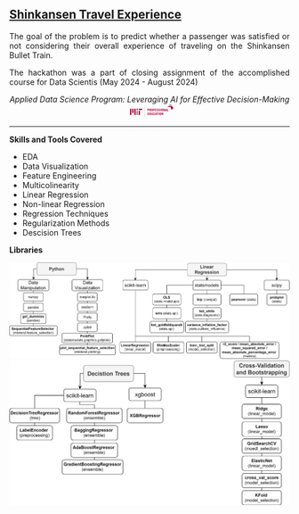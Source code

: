 ## [Shinkansen Travel Experience](https://github.com/Gr3Fin/DA_projects/blob/main/Hackathon_Shinkansen_Travel_Experience/files/Hackaton__Shinkansen_Cetificate.pdf)

<p align='justify'>
The goal of the problem is to predict whether a passenger was satisfied or not considering their overall experience of traveling on the Shinkansen Bullet Train.<br>
</p>

<p align='justify'>  
The hackathon was a part of closing assignment of the accomplished course for Data Scientis (May 2024 - August 2024)
</p>

<p align='center'>
<i>Applied Data Science Program: Leveraging AI for Effective Decision-Making</i> 
&nbsp <img src="https://github.com/Gr3Fin/portfolio/blob/main/assets/images/mit-professional-education_s.png">
</p>

---

**Skills and Tools Covered**

- EDA
- Data Visualization
- Feature Engineering
- Multicolinearity
- Linear Regression
- Non-linear Regression
- Regression Techniques
- Regularization Methods
- Descision Trees

**Libraries**
<div aling='center'>
    <img src='https://github.com/Gr3Fin/DA_projects/blob/main/Used_Car_Prices/images/Used%20Car%20Prices-Used%20Car%20Prices.PY_LR.svg'>
</div>

<div aling='center'>
    <img src='https://github.com/Gr3Fin/DA_projects/blob/main/Used_Car_Prices/images/Used%20Car%20Prices-Used%20Car%20Prices_DT_CV.svg'>
</div>
